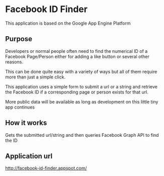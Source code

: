 Facebook ID Finder
==================

This application is based on the Google App Engine Platform

Purpose
-------

Developers or normal people often need to find the numerical ID of a Facebook Page/Person either for adding a like
button or several other reasons.

This can be done quite easy with a variety of ways but all of them require more than just a simple click.

This application uses a simple form to submit a url or a string and retrieve the Facebook ID if a corresponding
page or person exists for that url.

More public data will be available as long as development on this little tiny app continues

How it works
------------

Gets the submitted url/string and then queries Facebook Graph API to find the ID

Application url
---------------
http://facebook-id-finder.appspot.com/